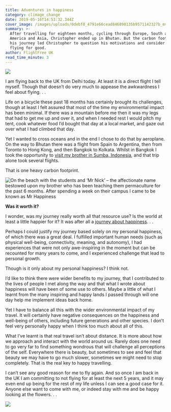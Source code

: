 ```yaml
---
title: Adventures in happiness
category: climage_change
date: 2019-05-16T14:53:32.344Z
cover_image: /images/uploads/0debf8_4791e66cead846898135b9571142327b_mv2.webp
summary: >-
  After travelling for eighteen months, cycling through Europe, South and North
  America and Asia, Christopher ended up in Bhutan. But the carbon footprint of
  his journey led Christopher to question his motivations and consider giving up
  flying for good. 
author: FlightFree UK
read_time_minute: 3
---
```

![](/images/uploads/0debf8_4791e66cead846898135b9571142327b_mv2.webp)

I am flying back to the UK from Delhi today. At least it is a direct flight I tell myself. Though that doesn’t do very much to appease the awkwardness I feel about flying. . .

Life on a bicycle these past 18 months has certainly brought its challenges, though at least I felt assured that most of the time my environmental impact has been minimal. If there was a mountain before me then it was my legs that had to get me up and over it, and when I needed rest I would pitch my tent, cook whatever food I’d bought that day at a local market, and gaze out over what I had climbed that day. 

Yet I wanted to cross oceans and in the end I chose to do that by aeroplane. On the way to Bhutan there was a flight from Spain to Argentina, then from Toronto to Hong Kong, and then Bangkok to Kolkata. Whilst in Bangkok I took the opportunity to [visit my brother in Sumba, Indonesia](https://adventuresinhappinessblog.wordpress.com/2019/03/03/teaching-happiness/), and that trip alone took several flights.

That is one heavy carbon footprint.

![](/images/uploads/0debf8_693ec1b528e24d70a2a61ddcfeea0be0_mv2.webp "On the beach with the students and ‘Mr Nick’ – the affectionate name bestowed upon my brother who has been teaching them permaculture for the past 6 months. After spending a week on their campus I came to be known as Mr Happiness")

**Was it worth it?**

I wonder, was my journey really worth all that resource use? Is the world at least a little happier for it? It was after all a [journey about happiness](https://theconversation.com/why-i-quit-my-day-job-researching-happiness-and-started-cycling-to-bhutan-105531). . .

Perhaps I could justify my journey based solely on my personal happiness, of which there was a great deal. I fulfilled important human needs (such as physical well-being, connectivity, meaning, and autonomy), I had experiences that were not only awe-inspiring in the moment but can be recounted for many years to come, and I experienced challenge that lead to personal growth.

Though is it only about my personal happiness? I think not.

I’d like to think there were wider benefits to my journey, that I contributed to the lives of people I met along the way and that what I wrote about happiness will have been of some use to others. Maybe a little of what I learnt from the many inspiring and happy lands I passed through will one day help me implement ideas back home.

Yet I have to balance all this with the wider environmental impact of my travel. It will certainly have negative consequences on the happiness and well-being of others, including future generations and other species. I don’t feel very personally happy when I think too much about all of this. 

What I’ve learnt is that real travel isn’t about distance. It is more about how we approach and interact with the world around us. Rarely does one need to go very far to find something wondrous that will challenge all perceptions of the self. Everywhere there is beauty, but sometimes to see and feel that beauty we may have to go much slower, sometimes we might need to stop completely. That is the real key to happy travelling.

I can’t see any good reason for me to fly again. And so once I am back in the UK I am committing to not flying for at least the next 5 years, and it may even end up being for the rest of my life unless I can see a good case for it. Anyone else want to come with me, or indeed stay with me and be happy looking at the flowers. . .

![](/images/uploads/0debf8_069315513c1c4c719398232f356efa94_mv2.webp)
